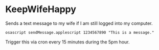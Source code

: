 # KeepWifeHappy

Sends a text message to my wife if I am still logged into my computer.

```osascript sendMessage.applescript 1234567890 "This is a message."```

Trigger this via cron every 15 minutes during the 5pm hour.

```*/15 17 * * * osascript sendMessage.applescript 1234567890 "I am still at the office :("
